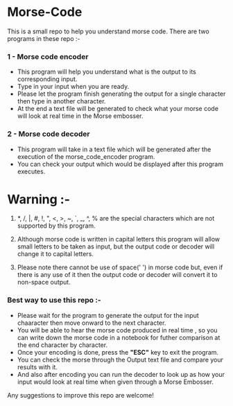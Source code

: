 # Morse-Code
This is a small repo to help you understand morse code.
There are two programs in these repo :-

### 1 - Morse code encoder
- This program will help you understand what is the output to its corresponding input.
- Type in your input when you are ready.
- Please let the program finish generating the output for a single character then type in another character.
- At the end a text file will be generated to check what your morse code will look at real time in the Morse embosser.

### 2 - Morse code decoder
- This program will take in a text file which will be generated after the execution of the morse_code_encoder program.
- You can check your output which would be displayed after this program executes.

# Warning :-

1) *, /, |, #, !, ", <, >, ~, `, _, ^, % are the special characters which are not supported by this program.

2) Although morse code is written in capital letters this program will allow small letters to be taken as input, but the output code or decoder will change it to capital letters.

3) Please note there cannot be use of space(' ') in morse code but, even if there is any use of it then the output code or decoder will convert it to non-space output.

### Best way to use this repo :-

- Please wait for the program to generate the output for the input chaaracter then move onward to the next character.
- You will be able to hear the morse code produced in real time , so you can write down the morse code in a notebook for futher comparison at the end character by character.
- Once your encoding is done, press the <strong>"ESC"</strong> key to exit the program.
- You can check the morse through the Output text file and compare your results with it.
- And also after encoding you can run the decoder to look up as how your input would look at real time when given through a Morse Embosser.  

Any suggestions to improve this repo are welcome!